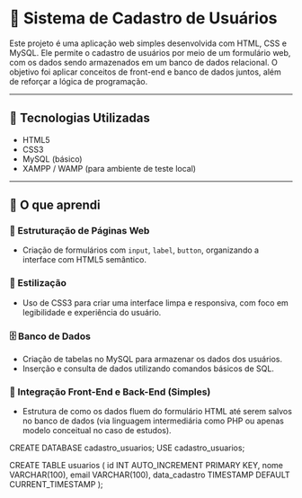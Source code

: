 # 🧾 Sistema de Cadastro de Usuários

Este projeto é uma aplicação web simples desenvolvida com HTML, CSS e MySQL. Ele permite o cadastro de usuários por meio de um formulário web, com os dados sendo armazenados em um banco de dados relacional. O objetivo foi aplicar conceitos de front-end e banco de dados juntos, além de reforçar a lógica de programação.

---

## 🚀 Tecnologias Utilizadas

- HTML5  
- CSS3  
- MySQL (básico)  
- XAMPP / WAMP (para ambiente de teste local)  

---

## 🧠 O que aprendi

### 🧱 Estruturação de Páginas Web
- Criação de formulários com `input`, `label`, `button`, organizando a interface com HTML5 semântico.

### 🎨 Estilização
- Uso de CSS3 para criar uma interface limpa e responsiva, com foco em legibilidade e experiência do usuário.

### 🗄️ Banco de Dados
- Criação de tabelas no MySQL para armazenar os dados dos usuários.
- Inserção e consulta de dados utilizando comandos básicos de SQL.

### 🔄 Integração Front-End e Back-End (Simples)
- Estrutura de como os dados fluem do formulário HTML até serem salvos no banco de dados (via linguagem intermediária como PHP ou apenas modelo conceitual no caso de estudos).

CREATE DATABASE cadastro_usuarios;
USE cadastro_usuarios;

CREATE TABLE usuarios (
  id INT AUTO_INCREMENT PRIMARY KEY,
  nome VARCHAR(100),
  email VARCHAR(100),
  data_cadastro TIMESTAMP DEFAULT CURRENT_TIMESTAMP
);

